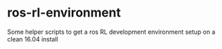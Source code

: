 # ros-rl-environment
Some helper scripts to get a ros RL development environment setup on a clean 16.04 install
